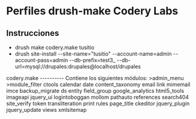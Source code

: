 Perfiles drush-make Codery Labs
==========
Instrucciones
-------------
<ul>
<li>drush make codery.make tusitio</li>
<li>drush site-install --site-name="tusitio" --account-name=admin --account-pass=admin --db-prefix=test3_ --db-url=mysql://drupales:drupales@localhost/drupales</li>
</ul>
codery.make
----------
Contiene los siguientes módulos:
>admin_menu
>module_filter
ctools
calendar
date
content_taxonomy
email
link
mimemail
imce
backup_migrate
ds
entity
field_group
google_analytics
html5_tools
imageapi
jquery_ui
logintoboggan
mollom
pathauto
references
search404
site_verify
token
transliteration
print
rules
page_title
ckeditor
jquery_plugin
jquery_update
views
xmlsitemap

